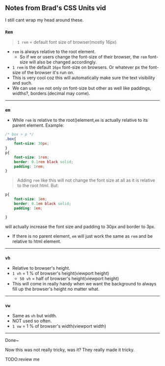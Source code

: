 ## Notes from Brad's CSS Units vid
I still cant wrap my head around these.

### `Rem`
>`1 rem` = default font size of browser(mostly 16px)
- `rem` is always relative to the root <html> element.
  - So if we or users change the font-size of their browser, the `rem` font-size will also be changed accordingly.
- `1 rem` is the default `16px` font-size on browsers. Or whatever px the font-size of the browser it's run on. 
- This is very cool coz this will automatically make sure the text visibility and such.
- We can use `rem` not only on font-size but other as well like paddings, widths?, borders.(decimal may come).
---
### `em`
- While `rem` is relative to the root(<html>)element,`em` is actually relative to its parent element. Example:
```css
/* box > p */
.box{
    font-size: 30px;
}
p{
    font-size: 1rem;
    border: 0.1rem black solid;
    padding: 1rem;
}
```
>Adding `rem` like this will not change the font size at all as it is relative to the root html. But:
```css
p{
    font-size: 1em;
    border: 0.1em black solid;
    padding: 1em;

}
```
will actually increase the font size and padding to 30px and border to 3px.
- If there is no parent element, `em` will just work the same as `rem` and be relative to html element.
---
### `vh`
- Relative to browser's height.
- `1 vh` = 1 % of browser's height(viewport height)
  - `50 vh` = half of browser's height(viewport height)
- This will come in really handy when we want the background to always fill up the browser's height no matter what.
---
### `vw`
- Same as `vh` but width.
- NOT used so often.
- `1 vw` = 1 % of browser's width(viewport width)

---
Done~

Now this was not really tricky, was it? They really made it tricky.

TODO:review me


